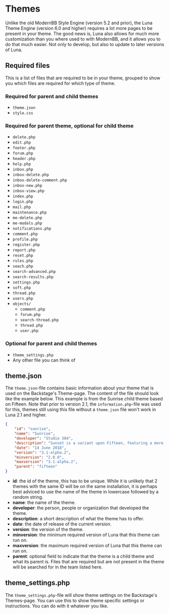 # Themes
Unlike the old ModernBB Style Engine (version 5.2 and prior), the Luna Theme Engine (version 6.0 and higher) requires a lot more pages to be present in your theme. The good news is, Luna also allows for much more customization than you where used to with ModernBB, and it allows you to do that much easier. Not only to develop, but also to update to later versions of Luna.

## Required files
This is a list of files that are required to be in your theme, grouped to show you which files are required for which type of theme.

### Required for parent and child themes
* `theme.json`
* `style.css`

### Required for parent theme, optional for child theme
* `delete.php`
* `edit.php`
* `footer.php`
* `forum.php`
* `header.php`
* `help.php`
* `inbox.php`
* `inbox-delete.php`
* `inbox-delete-comment.php`
* `inbox-new.php`
* `inbox-view.php`
* `index.php`
* `login.php`
* `mail.php`
* `maintenance.php`
* `me-delete.php`
* `me-modals.php`
* `notifications.php`
* `comment.php`
* `profile.php`
* `register.php`
* `report.php`
* `reset.php`
* `rules.php`
* `seach.php`
* `search-advanced.php`
* `search-results.php`
* `settings.php`
* `soft.php`
* `thread.php`
* `users.php`
* `objects/`
	* `comment.php`
	* `forum.php`
	* `search-thread.php`
	* `thread.php`
	* `user.php`

### Optional for parent and child themes
* `theme_settings.php`
* Any other file you can think of

## theme.json
The `theme.json`-file contains basic information about your theme that is used on the Backstage's Theme-page. The content of the file should look like the example below. This example is from the Sunrise child theme based on Fifteen. Note that prior to version 2.1, the `information.php`-file was used for this, themes still using this file without a `theme.json` file won't work in Luna 2.1 and higher.

```json
{
    "id": "sunrise",
    "name": "Sunrise",
	"developer": "Studio 384",
	"description": "Sunset is a variant upon Fifteen, featuring a more classic design.",
    "date": "14 June 2018",
    "version": "3.1-alpha.2",
    "minversion": "2.0.0",
    "maxversion": "3.1-alpha.2",
    "parent": "fifteen"
}
```

* __id__: the id of the theme, this has to be unique. While it is unlikely that 2 themes with the same ID will be on the same installation, it is perhaps best adviced to use the name of the theme in lowercase followed by a random string.
* __name__: the name of the theme.
* __developer__: the person, people or organization that developed the theme.
* __description__: a short description of what the theme has to offer.
* __date__: the date of release of the current version.
* __version__: the version of the theme.
* __minversion__: the minimum required version of Luna that this theme can run on.
* __maxversion__: the maximum required version of Luna that this theme can run on.
* __parent__: optional field to indicate that the theme is a child theme and what its parent is. Files that are required but are not present in the theme will be searched for in the team listed here.

## theme_settings.php
The `theme_settings.php`-file will show theme settings on the Backstage's Themes-page. You can use this to show theme specific settings or instructions. You can do with it whatever you like.